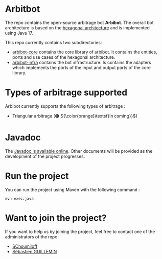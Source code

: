 # Arbitbot
The repo contains the open-source arbitrage bot **Arbibot**. The overall bot architecture is based on the [hexagonal architecture](https://alistair.cockburn.us/hexagonal-architecture/) and is implemented using Java 17.

This repo currently contains two subdirectories:
- [arbibot-core](arbibot-core/README.md) contains the core library of arbibot. It contains the entities, ports and use cases of the hexagonal architecture.
- [arbibot-infra](arbibot-infra/README.md) contains the bot infrastructure. Is contains the adapters which implements the ports of the input and output ports of the core library.

# Types of arbitrage supported
Arbibot currently supports the following types of arbitrage :
- Triangular arbitrage (🟠 ${\color{orange}\textsf{In coming}}$)

# Javadoc
The [Javadoc is available online](https://automated-trading-community.github.io/arbibot/). 
Other documents will be provided as the development of the project progresses.

# Run the project
You can run the project using Maven with the following command :

```
mvn exec:java
```

# Want to join the project?
If you want to help us by joining the project, feel free to contact one of the administrators of the repo:
- [SChoumiloff](https://github.com/SChoumiloff)
- [Sébastien GUILLEMIN](https://github.com/SebastienGuillemin)